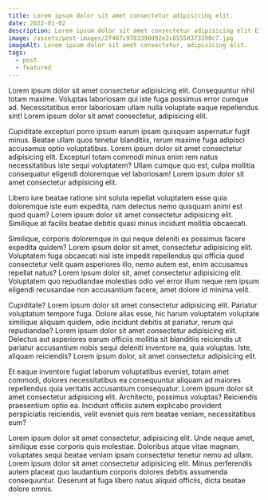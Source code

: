 ```yaml
---
title: Lorem ipsum dolor sit amet consectetur adipisicing elit.
date: 2022-01-02
description: Lorem ipsum dolor sit amet consectetur adipisicing elit Eius, autem repudiandae et nesciunt a, incidunt soluta in est, ipsam cupiditate praesentium inventore? Cumque nam alias nesciunt repellendus delectus consequatur sapiente.
image: /assets/post-images/2f487c9783390d92e2c85558373390c7.jpg
imageAlt: Lorem ipsum dolor sit amet consectetur, adipisicing elit.
tags:
  - post
  - featured
---
```


Lorem ipsum dolor sit amet consectetur adipisicing elit. Consequuntur nihil totam maxime. Voluptas laboriosam qui iste fuga possimus error cumque ad. Necessitatibus error laboriosam ullam nulla voluptate eaque repellendus sint! Lorem ipsum dolor sit amet consectetur, adipisicing elit.

Cupiditate excepturi porro ipsum earum ipsam quisquam aspernatur fugit minus. Beatae ullam quos tenetur blanditiis, rerum maxime fuga adipisci accusamus optio voluptatibus. Lorem ipsum dolor sit amet consectetur adipisicing elit. Excepturi totam commodi minus enim rem natus necessitatibus iste sequi voluptatem? Ullam cumque quo est, culpa mollitia consequatur eligendi doloremque vel laboriosam! Lorem ipsum dolor sit amet consectetur adipisicing elit.

Libero iure beatae ratione sint soluta repellat voluptatem esse quia doloremque iste eum expedita, nam delectus nemo quisquam animi est quod quam? Lorem ipsum dolor sit amet consectetur adipisicing elit. Similique at facilis beatae debitis quasi minus incidunt mollitia obcaecati.

Similique, corporis doloremque in qui neque deleniti ex possimus facere expedita quidem? Lorem ipsum dolor sit amet, consectetur adipisicing elit. Voluptatem fuga obcaecati nisi iste impedit repellendus qui officia quod consectetur velit quam asperiores illo, nemo autem est, enim accusamus repellat natus? Lorem ipsum dolor sit, amet consectetur adipisicing elit. Voluptatem quo repudiandae molestias odio vel error illum neque rem ipsum eligendi recusandae non accusantium facere, amet dolore id minima velit.

Cupiditate? Lorem ipsum dolor sit amet consectetur adipisicing elit. Pariatur voluptatum tempore fuga. Dolore alias esse, hic harum voluptatem voluptate similique aliquam quidem, odio incidunt debitis at pariatur, rerum qui repudiandae? Lorem ipsum dolor sit amet consectetur adipisicing elit. Delectus aut asperiores earum officiis mollitia sit blanditiis reiciendis ut pariatur accusantium nobis sequi deleniti inventore ea, quia voluptas. Iste, aliquam reiciendis? Lorem ipsum dolor, sit amet consectetur adipisicing elit.

Et eaque inventore fugiat laborum voluptatibus eveniet, totam amet commodi, dolores necessitatibus ea consequuntur aliquam ad maiores repellendus quia veritatis accusantium consequatur. Lorem ipsum dolor sit amet consectetur adipisicing elit. Architecto, possimus voluptas? Reiciendis praesentium optio ea. Incidunt officiis autem explicabo provident perspiciatis reiciendis, velit eveniet quis rem beatae veniam, necessitatibus eum?

Lorem ipsum dolor sit amet consectetur, adipisicing elit. Unde neque amet, similique esse corporis quis molestiae. Doloribus atque vitae magnam, voluptates sequi beatae veniam ipsam consectetur tenetur nemo ad ullam. Lorem ipsum dolor sit amet consectetur adipisicing elit. Minus perferendis autem placeat quo laudantium corporis dolores debitis assumenda consequuntur. Deserunt at fuga libero natus aliquid officiis, dicta beatae dolore omnis.
